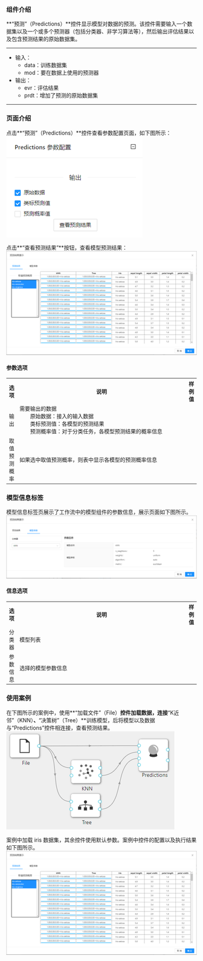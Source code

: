 ### 组件介绍
**“预测”（Predictions）**控件显示模型对数据的预测。该控件需要输入一个数据集以及一个或多个预测器（包括分类器、非学习算法等），然后输出评估结果以及包含预测结果的原始数据集。

<hr/>

- 输入：
  - data：训练数据集
  - mod：要在数据上使用的预测器
- 输出：
  - evr：评估结果
  - prdt：增加了预测的原始数据集

<hr/>


### 页面介绍
点击**“预测”（Predictions）**控件查看参数配置页面，如下图所示：  
[ ![](/img/aistudio/evaluate/predictions/param.png) ](/img/aistudio/evaluate/predictions/param.png)

点击**“查看预测结果”**按钮，查看模型预测结果：  
[ ![](/img/aistudio/evaluate/predictions/interaction.png) ](/img/aistudio/evaluate/predictions/interaction.png)

#### 参数选项
<table>
  <tr>
    <th>选项</th>
    <th width="650">说明</th>
    <th>样例值</th>
  </tr>
  <tr>
      <td>输出</td> 
      <td>
      需要输出的数据<br/>
      &emsp;&emsp;原始数据：接入的输入数据<br/>
      &emsp;&emsp;类标预测值：各模型的预测结果<br/>
      &emsp;&emsp;预测概率值：对于分类任务，各模型预测结果的概率信息
      </td> 
      <td></td>
  </tr>
  <tr>
      <td>取值预测概率</td> 
      <td>
      如果选中取值预测概率，则表中显示各模型的预测概率信息
      </td> 
      <td></td>
  </tr>
</table>

### 模型信息标签

模型信息标签页展示了工作流中的模型组件的参数信息，展示页面如下图所示。  
[ ![](/img/aistudio/evaluate/predictions/model-info.png) ](/img/aistudio/evaluate/predictions/model-info.png)

#### 信息选项
<table>
  <tr>
    <th>选项</th>
    <th width="650">说明</th>
    <th>样例值</th>
  </tr>
  <tr>
      <td>分类器</td> 
      <td>
      模型列表
      </td> 
      <td></td>
  </tr>
  <tr>
      <td>参数信息</td> 
      <td>
      选择的模型参数信息
      </td> 
      <td></td>
  </tr>
</table>

### 使用案例
在下图所示的案例中，使用**“加载文件”（File）**控件加载数据，连接**“K近邻”（KNN）**、**“决策树”（Tree）**训练模型，后将模型以及数据与“Predictions”控件相连接，查看预测结果。   
[ ![](/img/aistudio/evaluate/predictions/workflow.png) ](/img/aistudio/evaluate/predictions/workflow.png)

案例中加载 iris 数据集，其余控件使用默认参数。案例中控件的配置以及执行结果如下图所示。  
[ ![](/img/aistudio/evaluate/predictions/workflow-result.png) ](/img/aistudio/evaluate/predictions/workflow-result.png)